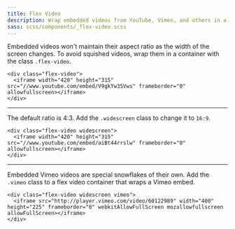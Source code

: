 ```yaml
---
title: Flex Video
description: Wrap embedded videos from YouTube, Vimeo, and others in a flex video container to ensure they maintain the correct aspect ratio regardless of screen size.
sass: scss/components/_flex-video.scss
---
```


Embedded videos won't maintain their aspect ratio as the width of the screen changes. To avoid squished videos, wrap them in a container with the class `.flex-video`.

```html_example
<div class="flex-video">
  <iframe width="420" height="315" src="//www.youtube.com/embed/V9gkYw35Vws" frameborder="0" allowfullscreen></iframe>
</div>
```

---

The default ratio is 4:3. Add the `.widescreen` class to change it to `16:9`.

```html_example
<div class="flex-video widescreen">
  <iframe width="420" height="315" src="//www.youtube.com/embed/aiBt44rrslw" frameborder="0" allowfullscreen></iframe>
</div>
```

---

Embedded Vimeo videos are special snowflakes of their own. Add the `.vimeo` class to a flex video container that wraps a Vimeo embed.

```html_example
<div class="flex-video widescreen vimeo">
  <iframe src="http://player.vimeo.com/video/60122989" width="400" height="225" frameborder="0" webkitAllowFullScreen mozallowfullscreen allowFullScreen></iframe>
</div>
```
